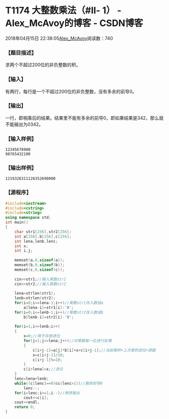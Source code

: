 # T1174 大整数乘法（#Ⅱ- 1） - Alex_McAvoy的博客 - CSDN博客





2018年04月15日 22:38:05[Alex_McAvoy](https://me.csdn.net/u011815404)阅读数：740








### 【题目描述】

求两个不超过200位的非负整数的积。

### 【输入】

有两行，每行是一个不超过200位的非负整数，没有多余的前导0。

### 【输出】

一行，即相乘后的结果。结果里不能有多余的前导0，即如果结果是342，那么就不能输出为0342。

### 【输入样例】

```
12345678900
98765432100
```

### 【输出样例】

```
1219326311126352690000
```

### 【源程序】

```cpp
#include<iostream>    
#include<cstring>    
#include<string>    
using namespace std;    
int main()    
{    
    char str1[256],str2[256];    
    int a[256],b[256],c[256];    
    int lena,lenb,lenc;    
    int x;    
    int i,j;    
    
    memset(a,0,sizeof(a));    
    memset(b,0,sizeof(b));    
    memset(c,0,sizeof(c));    
    
    cin>>str1;//输入乘数str1    
    cin>>str2;//输入乘数str2    
    
    lena=strlen(str1);    
    lenb=strlen(str2);    
    for(i=0;i<=lena-1;i++)//乘数str1存入数组a    
        a[lena-i]=str1[i]-'0';    
    for(i=0;i<=lenb-1;i++)//乘数str2存入数组b    
        b[lenb-i]=str2[i]-'0';    
    
    for(i=1;i<=lenb;i++)    
    {    
        x=0;//用于存放进位    
        for(j=1;j<=lena;j++)//对乘数每一位进行处理    
        {    
            c[i+j-1]=a[j]*b[i]+x+c[i+j-1];//当前乘积+上次乘积进位+原数    
            x=c[i+j-1]/10;    
            c[i+j-1]%=10;    
        }    
        c[i+lena]=x;//进位    
    }    
    lenc=lena+lenb;    
    while((c[lenc]==0)&&(lenc>1))//删除前导0    
        lenc--;    
    for(i=lenc;i>=1;i--)//倒序输出    
        cout<<c[i];    
    cout<<endl;    
    return 0;    
}
```





